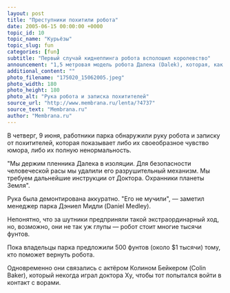 ```yaml
---
layout: post
title: "Преступники похитили робота"
date: 2005-06-15 00:00:00 +0000
topic_id: 10
topic_name: "Курьёзы"
topic_slug: fun
categories: [fun]
subtitle: "Первый случай киднеппинга робота всполошил королевство"
announcement: "1,5 метровая модель робота Далека (Dalek), которая, как считается, является подлинником, снимавшемся в культовом фантастическом сериале BBC \"Доктор Ху\" (Dr Who) была похищена из парка аттракционов \"Пещеры Вуки Хол\" (Wookey Hole Caves) в графстве Сомерсет в понедельник."
additional_content: ""
photo_filename: "175020_15062005.jpeg"
photo_width: 180
photo_height: 180
photo_alt: "Рука робота и записка похитителей"
source_url: "http://www.membrana.ru/lenta/?4737"
source_text: "Membrana.ru"
author: "Membrana.ru"
---
```

В четверг, 9 июня, работники парка обнаружили руку робота и записку от похитителей, которая показывает либо их своеобразное чувство юмора, либо их полную ненормальность.

"Мы держим пленника Далека в изоляции. Для безопасности человеческой расы мы удалили его разрушительный механизм. Мы требуем дальнейшие инструкции от Доктора. Охранники планеты Земля".

Рука была демонтирована аккуратно. "Его не мучили", — заметил менеджер парка Дэниел Мидли (Daniel Medley).

Непонятно, что за шутники предприняли такой экстраординарный ход, но, возможно, они не так уж глупы — робот стоит многие тысячи фунтов.

Пока владельцы парка предложили 500 фунтов (около $1 тысячи) тому, кто поможет вернуть робота.

Одновременно они связались с актёром Колином Бейкером (Colin Baker), который некогда играл доктора Ху, чтобы тот попытался войти в контакт с ворами.
